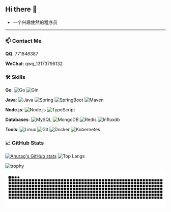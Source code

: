 ## Hi there 👋

- 一个兴趣使然的程序员

---

### 📫 Contact Me

  **QQ**: 771846387

  **WeChat**: qwq_13173796132

### 🛠️ Skills

  **Go**: 
  ![Go](https://img.shields.io/badge/-Go-00ADD8?style=flat-square&logo=go&logoColor=fff)
  ![Gin](https://img.shields.io/badge/-Gin-008ECF?style=flat-square&logo=Gin&logoColor=fff)

  **Java**: 
  ![Java](https://img.shields.io/badge/-Java-007396?style=flat-square&logo=java)
  ![Spring](https://img.shields.io/badge/-Spring-lightgray?style=flat&logo=spring)
  ![SpringBoot](https://img.shields.io/badge/-Springboot-black?style=flat&logo=springboot)
  ![Maven](https://img.shields.io/badge/Maven-C71A36?style=flat&logo=apache-maven)
  
  **Node.js**: 
  ![Node.js](https://img.shields.io/badge/-Node-5FA04E?style=flat-square&logo=Node&logoColor=fff)
  ![TypeScript](https://img.shields.io/badge/-TypeScript-3178C6?style=flat-square&logo=TypeScript&logoColor=fff)

  **Databases**: 
  ![MySQL](https://img.shields.io/badge/-Mysql-4479A1?style=flat-square&logo=Mysql&logoColor=fff)
  ![MongoDB](https://img.shields.io/badge/-MongoDB-47A248?style=flat-square&logo=MongoDB&logoColor=fff)
  ![Redis](https://img.shields.io/badge/-Redis-FF4438?style=flat-square&logo=Redis&logoColor=fff)
  ![Influxdb](https://img.shields.io/badge/-Influxdb-22ADF6?style=flat-square&logo=Influxdb&logoColor=fff)

  **Tools**: 
  ![Linux](https://img.shields.io/badge/-Linux-FCC624?style=flat-square&logo=Linux&logoColor=fff)
  ![Git](https://img.shields.io/badge/-Git-F05032?style=flat-square&logo=Git&logoColor=fff)
  ![Docker](https://img.shields.io/badge/-Docker-2496ED?style=flat-square&logo=Docker&logoColor=fff)
  ![Kubernetes](https://img.shields.io/badge/-Kubernetes-326CE5?style=flat-square&logo=kubernetes&logoColor=fff)

### 📈 GitHub Stats

[![Anurag's GitHub stats](https://github-readme-stats.vercel.app/api?username=ningzining)](https://github.com/anuraghazra/github-readme-stats)
![Top Langs](https://github-readme-stats.vercel.app/api/top-langs/?username=ningzining&hide=javascript,html)

![trophy](https://github-profile-trophy.vercel.app/?username=ningzining&theme=flat)

<picture>
  <source media="(prefers-color-scheme: dark)" srcset="https://raw.githubusercontent.com/ningzining/ningzining/output/github-snake-dark.svg" />
  <source media="(prefers-color-scheme: light)" srcset="https://raw.githubusercontent.com/ningzining/ningzining/output/github-snake.svg" />
  <img alt="github-snake" src="https://raw.githubusercontent.com/ningzining/ningzining/output/github-snake.svg" />
</picture>